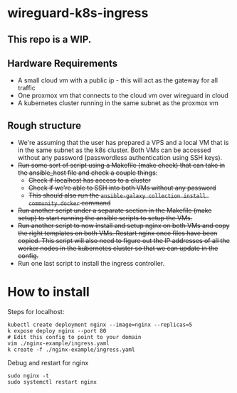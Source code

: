 # wireguard-k8s-ingress

## This repo is a WIP.

## Hardware Requirements

- A small cloud vm with a public ip - this will act as the gateway for all traffic
- One proxmox vm that connects to the cloud vm over wireguard in cloud
- A kubernetes cluster running in the same subnet as the proxmox vm

## Rough structure

- We're assuming that the user has prepared a VPS and a local VM that is in the same subnet as the k8s cluster. Both VMs can be accessed without any password (passwordless authentication using SSH keys).
- ~~Run some sort of script using a Makefile (make check) that can take in the ansible_host file and check a couple things~~:
    - ~~Check if localhost has access to a cluster~~
    - ~~Check if we're able to SSH into both VMs without any password~~
    - ~~This should also run the `ansible-galaxy collection install community.docker` command~~
- ~~Run another script under a separate section in the Makefile (make setup) to start running the ansible scripts to setup the VMs.~~
- ~~Run another script to now install and setup nginx on both VMs and copy the right templates on both VMs. Restart nginx once files have been copied. This script will also need to figure out the IP addresses of all the worker nodes in the kubernetes cluster so that we can update in the config.~~
- Run one last script to install the ingress controller.


# How to install

Steps for localhost:

```
kubectl create deployment nginx --image=nginx --replicas=5
k expose deploy nginx --port 80
# Edit this config to point to your domain
vim ./nginx-example/ingress.yaml
k create -f ./nginx-example/ingress.yaml
```

Debug and restart for nginx

```
sudo nginx -t
sudo systemctl restart nginx
```